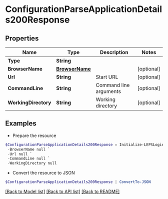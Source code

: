 # ConfigurationParseApplicationDetails200Response
## Properties

Name | Type | Description | Notes
------------ | ------------- | ------------- | -------------
**Type** | **String** |  | 
**BrowserName** | [**BrowserName**](BrowserName.md) |  | [optional] 
**Url** | **String** | Start URL | [optional] 
**CommandLine** | **String** | Command line arguments | [optional] 
**WorkingDirectory** | **String** | Working directory | [optional] 

## Examples

- Prepare the resource
```powershell
$ConfigurationParseApplicationDetails200Response = Initialize-LEPSLoginEnterpriseConfigurationParseApplicationDetails200Response  -Type null `
 -BrowserName null `
 -Url null `
 -CommandLine null `
 -WorkingDirectory null
```

- Convert the resource to JSON
```powershell
$ConfigurationParseApplicationDetails200Response | ConvertTo-JSON
```

[[Back to Model list]](../README.md#documentation-for-models) [[Back to API list]](../README.md#documentation-for-api-endpoints) [[Back to README]](../README.md)

